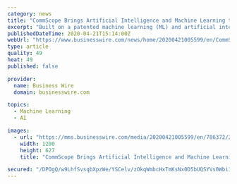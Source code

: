 ```yaml
---
category: news
title: "CommScope Brings Artificial Intelligence and Machine Learning to RUCKUS Analytics"
excerpt: "Built on a patented machine learning (ML) and artificial intelligence (AI) foundation, the new service accelerates troubleshooting, provides comprehensive network visibility, automatically identifies service-affecting issues, and—unique to the networking industry—classifies them according to severity, enabling managed service provider and ..."
publishedDateTime: 2020-04-21T15:14:00Z
webUrl: "https://www.businesswire.com/news/home/20200421005599/en/CommScope-Brings-Artificial-Intelligence-Machine-Learning-RUCKUS"
type: article
quality: 49
heat: 49
published: false

provider:
  name: Business Wire
  domain: businesswire.com

topics:
  - Machine Learning
  - AI

images:
  - url: "https://mms.businesswire.com/media/20200421005599/en/786372/23/top-level-dashboard.jpg"
    width: 1200
    height: 627
    title: "CommScope Brings Artificial Intelligence and Machine Learning to RUCKUS Analytics"

secured: "/DPOgQ/w9LhfSvsqbXpzWe/YSCelv/zOkqWmbcHxTmKsNx0D5bUQSYVs0Wbi1zdFzvtKlDWyUXW2a/brMezOXv0AXCrXWtIUMoXvUcthm9bTT7ixk8UzIXHt00nE2fTVn4+qxfFIkTRVZp1dKP7RKBEgFVV1dIagaQgnX1PT4KPwIuYm18aUgXRZVBLW/vmnCZf6dYOqXm0oKQHlpOnfSxf16Ky+9KUsPeMFhZM5mfYvScOY4NRPYzBVYSBvlkWELDL6s6v9ccvpxSCgvU87acoQpqkeaOX79r6a6XDBkCoXqq0+volY/O/Y37VC7G6jsl6uob50Z6aIFYZkOAAQvQ1kuA2ZsiI3RZ7ib+Tm7G4PmPO98GMq6HiYM5KHXm/VjjNKN+IuUR+03vFSWQJFNg0afg7S+mVyPcI4ikpjIDXrSE8TrjSWVaMK2B1lI6+nDMs3O/BJGO3oneSojOaUeC6HBVZvRip/+4kIGHOzYv8=;fs/SVsUNZ/LZz7WsnchfmA=="
---
```


